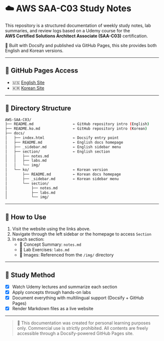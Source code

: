 # ☁️ AWS SAA-C03 Study Notes

This repository is a structured documentation of weekly study notes, lab summaries, and review logs based on a Udemy course for the  
**AWS Certified Solutions Architect Associate (SAA-C03)** certification.

📘 Built with Docsify and published via GitHub Pages, this site provides both English and Korean versions.

---

## 🔗 GitHub Pages Access

- 🇺🇸 [English Site](https://kyra0126.github.io/AWS-SAA-C03/)
- 🇰🇷 [Korean Site](https://kyra0126.github.io/AWS-SAA-C03/#/ko/README.md)

---

## 📁 Directory Structure

```bash
AWS-SAA-C03/
├── README.md                  ← GitHub repository intro (English)
├── README.ko.md               ← GitHub repository intro (Korean)
├── docs/
│   ├── index.html             ← Docsify entry point
│   ├── README.md              ← English docs homepage
│   ├── _sidebar.md            ← English sidebar menu
│   ├── section/               ← English section
│   │   ├── notes.md
│   │   ├── labs.md
│   │   └── img/
│   └── ko/                    ← Korean version
│       ├── README.md          ← Korean docs homepage
│       ├── _sidebar.md        ← Korean sidebar menu
│       └── section/
│           ├── notes.md
│           ├── labs.md
│           └── img/
```

---
## 🧠 How to Use

1. Visit the website using the links above.
2. Navigate through the left sidebar or the homepage to access `Section`
3. In each section:
   - 📘 Concept Summary: `notes.md`
   - 🧪 Lab Exercises: `labs.md`
   - 📸 Images: Referenced from the `/img/` directory

---

## 📝 Study Method

- [x] Watch Udemy lectures and summarize each section
- [x] Apply concepts through hands-on labs
- [x] Document everything with multilingual support (Docsify + GitHub Pages)
- [x] Render Markdown files as a live website

---

> 📌 This documentation was created for personal learning purposes only. Commercial use is strictly prohibited. All contents are freely accessible through a Docsify-powered GitHub Pages site.
